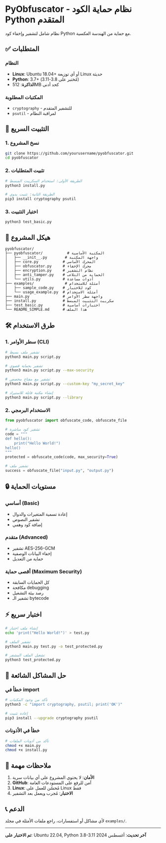# PyObfuscator - نظام حماية الكود Python المتقدم

نظام شامل لتشفير وإخفاء كود Python مع حماية من الهندسة العكسية.

## ✅ المتطلبات

### النظام
- **Linux**: Ubuntu 18.04+ أو أي توزيعة Linux حديثة
- **Python**: 3.7+ (مُختبر على 3.8-3.11)
- **الذاكرة**: 512MB كحد أدنى

### المكتبات المطلوبة
- `cryptography` - للتشفير المتقدم
- `psutil` - لمراقبة النظام

## 🚀 التثبيت السريع

### 1. نسخ المشروع
```bash
git clone https://github.com/yourusername/pyobfuscator.git
cd pyobfuscator
```

### 2. تثبيت المتطلبات
```bash
# الطريقة الأولى: استخدام السكريبت المبسط
python3 install.py

# الطريقة الثانية: تثبيت يدوي
pip3 install cryptography psutil
```

### 3. اختبار التثبيت
```bash
python3 test_basic.py
```

## 📁 هيكل المشروع

```
pyobfuscator/
├── pyobfuscator/           # المكتبة الأساسية
│   ├── __init__.py        # واجهة المكتبة
│   ├── core.py           # المحرك الأساسي
│   ├── obfuscator.py     # محرك الإخفاء
│   ├── encryption.py     # نظام التشفير
│   ├── anti_tamper.py    # الحماية من التلاعب
│   └── utils.py          # أدوات مساعدة
├── examples/              # أمثلة للاستخدام
│   ├── sample_code.py    # كود للاختبار
│   └── usage_example.py  # أمثلة الاستخدام
├── main.py               # واجهة سطر الأوامر
├── install.py            # سكريبت التثبيت المبسط
├── test_basic.py         # اختبارات أساسية
└── README_SIMPLE.md      # هذا الملف
```

## 🛠️ طرق الاستخدام

### 1. سطر الأوامر (CLI)
```bash
# تشفير ملف بسيط
python3 main.py script.py

# تشفير بحماية قصوى
python3 main.py script.py --max-security

# تشفير مع مفتاح مخصص
python3 main.py script.py --custom-key "my_secret_key"

# إنشاء مكتبة قابلة للاستيراد
python3 main.py script.py --library
```

### 2. الاستخدام البرمجي
```python
from pyobfuscator import obfuscate_code, obfuscate_file

# تشفير كود مباشرة
code = """
def hello():
    print("Hello World!")
hello()
"""
protected = obfuscate_code(code, max_security=True)

# تشفير ملف
success = obfuscate_file("input.py", "output.py")
```

## 🔒 مستويات الحماية

### أساسي (Basic)
- إعادة تسمية المتغيرات والدوال
- تشفير النصوص
- إضافة كود وهمي

### متقدم (Advanced)
- تشفير AES-256-GCM
- إخفاء البيانات الوصفية
- حماية من التعديل

### أقصى حماية (Maximum Security)
- كل الحمايات السابقة
- مكافحة debugging
- رصد بيئة التشغيل
- تشفير الـ bytecode

## ⚡ اختبار سريع

```bash
# إنشاء ملف اختبار
echo 'print("Hello World!")' > test.py

# تشفير الملف
python3 main.py test.py -o test_protected.py

# تشغيل الملف المشفر
python3 test_protected.py
```

## 🔧 حل المشاكل الشائعة

### خطأ في import
```bash
# تأكد من وجود المكتبات
python3 -c "import cryptography, psutil; print('OK')"

# إعادة تثبيت
pip3 install --upgrade cryptography psutil
```

### خطأ في الأذونات
```bash
# تأكد من أذونات الملفات
chmod +x main.py
chmod +x install.py
```

## 📝 ملاحظات مهمة

1. **الأمان**: لا يحتوي المشروع على أي بيانات سرية
2. **GitHub**: آمن للرفع على المستودعات العامة
3. **Linux**: مُحسّن للعمل على Linux فقط
4. **الاختبار**: مُجرب ويعمل بعد التشفير

## 📞 الدعم

لأي مشاكل أو استفسارات، راجع ملفات الأمثلة في مجلد `examples/`.

---

**تم الاختبار على**: Ubuntu 22.04, Python 3.8-3.11
**آخر تحديث**: أغسطس 2024